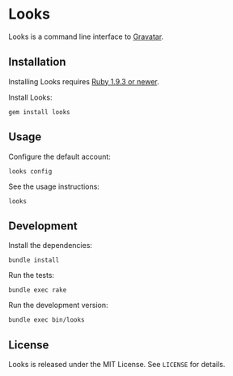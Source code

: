 Looks
=====

Looks is a command line interface to [Gravatar][].

  [Gravatar]: http://gravatar.com


Installation
------------

Installing Looks requires [Ruby 1.9.3 or newer][Ruby].

  [Ruby]: http://ruby-lang.org/

Install Looks:

    gem install looks


Usage
-----

Configure the default account:

    looks config

See the usage instructions:

    looks


Development
-----------

Install the dependencies:

    bundle install

Run the tests:

    bundle exec rake

Run the development version:

    bundle exec bin/looks


License
-------

Looks is released under the MIT License. See `LICENSE` for details.
